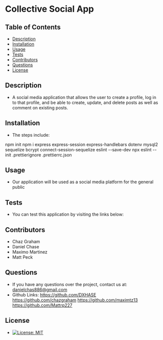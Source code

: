 
  # Collective Social App


  ## Table of Contents

  - [Description](#description)
  - [Installation](#installation)
  - [Usage](#usage)
  - [Tests](#tests)
  - [Contributors](#contributors)
  - [Questions](#questions)
  - [License](#license)

  ## Description
  - A social media application that allows the user to create a profile, log in to that profile, and be able to create, update, and delete posts as well as comment on existing posts.

  ## Installation
  - The steps include: 

  npm init
  npm i
  express
  express-session
  express-handlebars
  dotenv
  mysql2
  sequelize
  bcrypt
  connect-session-sequelize
  eslint --save-dev
  npx eslint --init 
  .prettierignore
  .prettierrc.json

  ## Usage
  - Our application will be used as a social media platform for the general public

  ## Tests
  - You can test this application by visiting the links below:

  ## Contributors
  - Chaz Graham 
  - Daniel Chase 
  - Maximo Martinez 
  - Matt Peck

  ## Questions
  - If you have any questions over the project, contact us at: 
  danielchas886@gmail.com
  - Github Links: 
  https://github.com/DXHASE
  https://github.com/chazgraham
  https://github.com/maximtz13
  https://github.com/Mattrp227

  ## License
  - [![License: MIT](https://img.shields.io/badge/License-MIT-yellow.svg)](https://opensource.org/licenses/MIT)